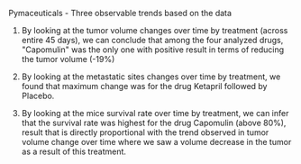 Pymaceuticals - Three observable trends based on the data 

1. By looking at the tumor volume changes over time by treatment (across entire 45 days), we can conclude that among the four analyzed drugs, "Capomulin" was the only one with positive result in terms of reducing the tumor volume (-19%)

2. By looking at the metastatic sites changes over time by treatment, we found that maximum change was for the drug Ketapril followed by Placebo. 

3. By looking at the mice survival rate over time by treatment, we can infer that the survival rate was highest for the drug Capomulin (above 80%), result that is directly proportional with the trend observed in tumor volume change over time where we saw a volume decrease in the tumor as a result of this treatment.



